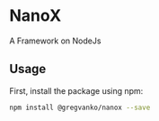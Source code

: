 # NanoX
A Framework on NodeJs

## Usage
First, install the package using npm:
```bash
npm install @gregvanko/nanox --save
```